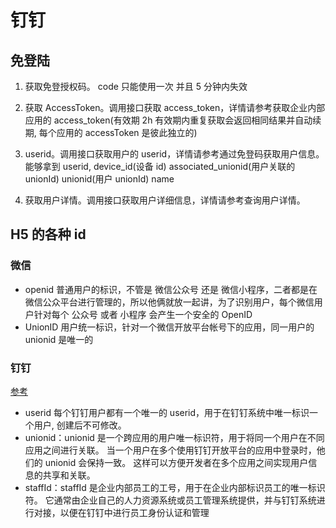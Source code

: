 # 钉钉

## 免登陆

1. 获取免登授权码。 code 只能使用一次 并且 5 分钟内失效

2. 获取 AccessToken。调用接口获取 access_token，详情请参考获取企业内部应用的 access_token(有效期 2h 有效期内重复获取会返回相同结果并自动续期, 每个应用的 accessToken 是彼此独立的)

3. userid。调用接口获取用户的 userid，详情请参考通过免登码获取用户信息。能够拿到 userid, device_id(设备 id) associated_unionid(用户关联的 unionId) unionid(用户 unionId) name

4. 获取用户详情。调用接口获取用户详细信息，详情请参考查询用户详情。

## H5 的各种 id

### 微信

- openid 普通用户的标识，不管是 微信公众号 还是 微信小程序，二者都是在微信公众平台进行管理的，所以他俩就放一起讲，为了识别用户，每个微信用户针对每个 公众号 或者 小程序 会产生一个安全的 OpenID
- UnionID 用户统一标识，针对一个微信开放平台帐号下的应用，同一用户的 unionid 是唯一的

### 钉钉

<a href="https://open.dingtalk.com/document/orgapp/basic-concepts">参考</a>

- userid 每个钉钉用户都有一个唯一的 userid，用于在钉钉系统中唯一标识一个用户, 创建后不可修改。
- unionid：unionid 是一个跨应用的用户唯一标识符，用于将同一个用户在不同应用之间进行关联。 当一个用户在多个使用钉钉开放平台的应用中登录时，他们的 unionid 会保持一致。 这样可以方便开发者在多个应用之间实现用户信息的共享和关联。
- staffId：staffId 是企业内部员工的工号，用于在企业内部标识员工的唯一标识符。 它通常由企业自己的人力资源系统或员工管理系统提供，并与钉钉系统进行对接，以便在钉钉中进行员工身份认证和管理
